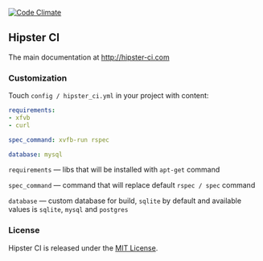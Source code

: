 [![Code Climate](https://codeclimate.com/github/achempion/hipster-ci/badges/gpa.svg)](https://codeclimate.com/github/achempion/hipster-ci)

## Hipster CI

  The main documentation at http://hipster-ci.com
  
### Customization
  
  Touch `config / hipster_ci.yml` in your project with content:
  
  ```yaml
requirements:
  - xfvb
  - curl

spec_command: xvfb-run rspec

database: mysql
  ```
  
`requirements` — libs that will be installed with `apt-get` command

`spec_command` — command that will replace default `rspec / spec` command

 `database` — custom database for build, `sqlite` by default and available values is `sqlite`, `mysql` and `postgres`

### License

Hipster CI is released under the [MIT License](http://www.opensource.org/licenses/MIT).
